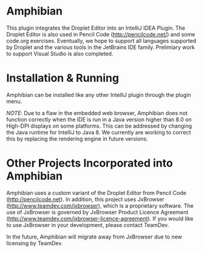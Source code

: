 # Amphibian
This plugin integrates the Droplet Editor into an IntelliJ IDEA Plugin. The Droplet Editor is also used in Pencil Code (http://pencilcode.net/) and some code.org exercises. Eventually, we hope to support all languages supported by Droplet and the various tools in the JetBrains IDE family. Prelimiary work to support Visual Studio is also completed. 

# Installation & Running
Amphibian can be installed like any other IntelliJ plugin through the plugin menu.

*NOTE*: Due to a flaw in the embedded web browser, Amphibian does not function correctly when the IDE is run in a Java version higher than 8.0 on High-DPI displays on some platforms. This can be addressed by changing the Java runtime for IntelliJ to Java 8. We currently are working to correct this by replacing the rendering engine in future versions.

# Other Projects Incorporated into Amphibian
Amphibian uses a custom variant of the Droplet Editor from Pencil Code (http://pencilcode.net). In addition, this project uses JxBrowser (http://www.teamdev.com/jxbrowser), which is a proprietary software. The use of JxBrowser is governed by JxBrowser Product Licence Agreement (http://www.teamdev.com/jxbrowser-licence-agreement). If you would like to use JxBrowser in your development, please contact TeamDev.

In the future, Amphibian will migrate away from JxBrowser due to new licensing by TeamDev.
